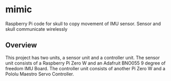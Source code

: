 # mimic
Raspberry Pi code for skull to copy movement of IMU sensor. Sensor and skull communicate wirelessly
## Overview
This project has two units, a sensor unit and a controller unit. The sensor unit consists of a Raspberry Pi Zero W and an Adafruit BNO055 9 degree of freedom IMU Board. The controller unit consists of another Pi Zero W and a Pololu Maestro Servo Controller. 
